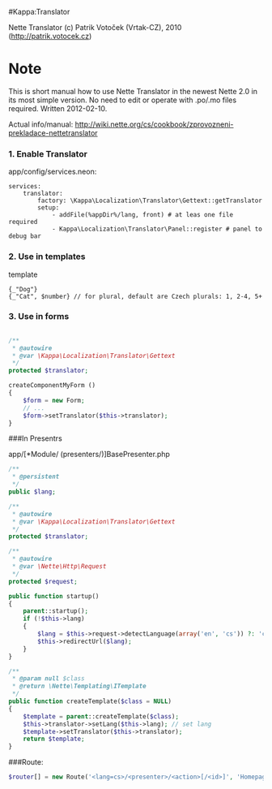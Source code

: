 #Kappa:Translator

Nette Translator (c) Patrik Votoček (Vrtak-CZ), 2010 (http://patrik.votocek.cz)


Note
========
This is short manual how to use Nette Translator in the newest Nette 2.0 in its most simple version.
No need to edit or operate with .po/.mo files required. Written 2012-02-10.

Actual info/manual: http://wiki.nette.org/cs/cookbook/zprovozneni-prekladace-nettetranslator


### 1. Enable Translator

app/config/services.neon:
```neon
services:
	translator:
		factory: \Kappa\Localization\Translator\Gettext::getTranslator
		setup:
			- addFile(%appDir%/lang, front) # at leas one file required
			- Kappa\Localization\Translator\Panel::register # panel to debug bar
```

### 2. Use in templates

template

```smarty
{_"Dog"}
{_"Cat", $number} // for plural, default are Czech plurals: 1, 2-4, 5+
```

### 3. Use in forms
```php

/**
 * @autowire
 * @var \Kappa\Localization\Translator\Gettext
 */
protected $translator;

createComponentMyForm ()
{
	$form = new Form;
	// ...
	$form->setTranslator($this->translator);
}
```

###In Presentrs

app/[*Module/ (presenters/)]BasePresenter.php

```php
/**
 * @persistent
 */
public $lang;

/**
 * @autowire
 * @var \Kappa\Localization\Translator\Gettext
 */
protected $translator;

/**
 * @autowire
 * @var \Nette\Http\Request
 */
protected $request;

public function startup()
{
	parent::startup();
	if (!$this->lang)
	{
		$lang = $this->request->detectLanguage(array('en', 'cs')) ?: 'cs';
		$this->redirectUrl($lang);
	}
}

/**
 * @param null $class
 * @return \Nette\Templating\ITemplate
 */
public function createTemplate($class = NULL)
{
	$template = parent::createTemplate($class);
	$this->translator->setLang($this->lang); // set lang
	$template->setTranslator($this->translator);
	return $template;
}
```

###Route:
```php
$router[] = new Route('<lang=cs>/<presenter>/<action>[/<id>]', 'Homepage:default');
```